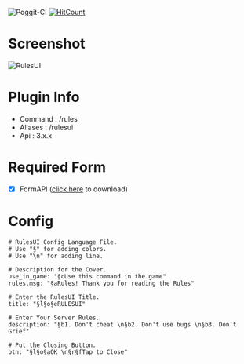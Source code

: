 ![Poggit-CI](https://poggit.pmmp.io/ci.shield/Rendii09/RulesUI/RulesUI)
[![HitCount](http://hits.dwyl.com/Rendii09/RulesUI.svg)](http://hits.dwyl.com/Rendii09/RulesUI)

# Screenshot
![RulesUI](https://cloud.githubusercontent.com/assets/5456665/13322882/e74f6626-dc00-11e5-921d-f6d024a01eaa.png "GitHub")

# Plugin Info
 - Command : /rules
 - Aliases : /rulesui
 - Api : 3.x.x

# Required Form
- [x] FormAPI ([click here](https://poggit.pmmp.io/p/FormAPI) to download)

# Config
```
# RulesUI Config Language File.
# Use "§" for adding colors.
# Use "\n" for adding line.

# Description for the Cover.
use_in_game: "§cUse this command in the game"
rules.msg: "§aRules! Thank you for reading the Rules"

# Enter the RulesUI Title.
title: "§l§o§eRULESUI"

# Enter Your Server Rules.
description: "§b1. Don't cheat \n§b2. Don't use bugs \n§b3. Don't Grief"

# Put the Closing Button.
btn: "§l§o§aOK \n§r§fTap to Close"
```
